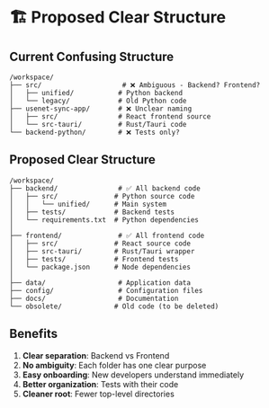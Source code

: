 # 🏗️ Proposed Clear Structure

## Current Confusing Structure
```
/workspace/
├── src/                    # ❌ Ambiguous - Backend? Frontend?
│   ├── unified/           # Python backend
│   └── legacy/            # Old Python code
├── usenet-sync-app/       # ❌ Unclear naming
│   ├── src/               # React frontend source
│   └── src-tauri/         # Rust/Tauri code
└── backend-python/        # ❌ Tests only?
```

## Proposed Clear Structure
```
/workspace/
├── backend/               # ✅ All backend code
│   ├── src/              # Python source code
│   │   └── unified/      # Main system
│   ├── tests/            # Backend tests
│   └── requirements.txt  # Python dependencies
│
├── frontend/              # ✅ All frontend code
│   ├── src/              # React source code
│   ├── src-tauri/        # Rust/Tauri wrapper
│   ├── tests/            # Frontend tests
│   └── package.json      # Node dependencies
│
├── data/                  # Application data
├── config/                # Configuration files
├── docs/                  # Documentation
└── obsolete/             # Old code (to be deleted)
```

## Benefits
1. **Clear separation**: Backend vs Frontend
2. **No ambiguity**: Each folder has one clear purpose
3. **Easy onboarding**: New developers understand immediately
4. **Better organization**: Tests with their code
5. **Cleaner root**: Fewer top-level directories
